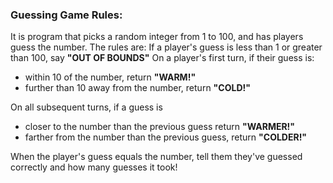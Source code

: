 ### Guessing Game Rules:
It is program that picks a random integer from 1 to 100, and has players guess the number. The rules are:
If a player's guess is less than 1 or greater than 100, say **"OUT OF BOUNDS"**
On a player's first turn, if their guess is:
  * within 10 of the number, return **"WARM!"**
  * further than 10 away from the number, return **"COLD!"**

On all subsequent turns, if a guess is 
  * closer to the number than the previous guess return **"WARMER!"**
  * farther from the number than the previous guess, return **"COLDER!"**

When the player's guess equals the number, tell them they've guessed correctly and how many guesses it took!
